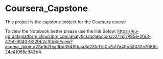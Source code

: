# Coursera_Capstone
This project is the capstone project for the Coursera course

To view the Notebook better please use the link Below:
https://eu-gb.dataplatform.cloud.ibm.com/analytics/notebooks/v2/1a51995e-2f63-47bf-9040-9220b2cf9b8e/view?access_token=28e1b2fea3bd39419baa3e23fc17c0a7b17e49b53032e7089c24c4f065c943b4

